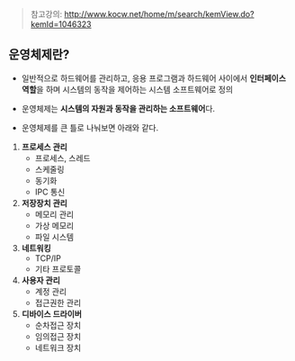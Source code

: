 >  참고강의: http://www.kocw.net/home/m/search/kemView.do?kemId=1046323



## 운영체제란?

- 일반적으로 하드웨어를 관리하고, 응용 프로그램과 하드웨어 사이에서 **인터페이스 역할**을 하며 시스템의 동작을 제어하는 시스템 소프트웨어로 정의



- 운영체제는 **시스템의 자원과 동작을 관리하는 소프트웨어**다.

- 운영체제를 큰 틀로 나눠보면 아래와 같다.



1. **프로세스 관리**
   - 프로세스, 스레드
   - 스케줄링
   - 동기화
   - IPC 통신
2. **저장장치 관리**
   - 메모리 관리
   - 가상 메모리
   - 파일 시스템
3. **네트워킹**
   - TCP/IP
   - 기타 프로토콜
4. **사용자 관리**
   - 계정 관리
   - 접근권한 관리
5. **디바이스 드라이버**
   - 순차접근 장치
   - 임의접근 장치
   - 네트워크 장치